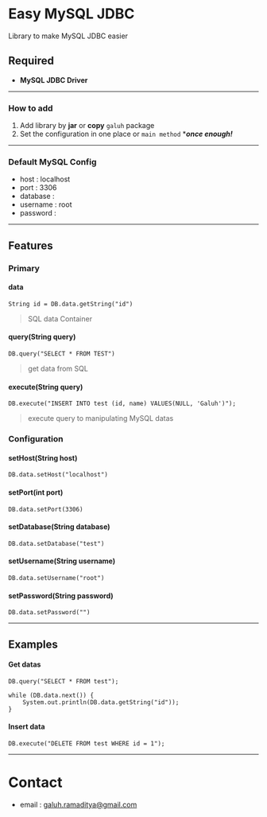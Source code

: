 # Easy MySQL JDBC

Library to make MySQL JDBC easier

## Required

- **MySQL JDBC Driver**

------------


### How to add
1. Add library by **jar** or **copy** `galuh` package
2. Set the configuration in one place or `main method` ****once enough!***

------------

### Default MySQL Config
- host				: localhost
- port				: 3306
- database		:
- username		: root
- password		:

------------

## Features

### Primary
#### data
    String id = DB.data.getString("id")
> SQL data Container


#### query(String query)
	DB.query("SELECT * FROM TEST")
> get data from SQL


#### execute(String query)
    DB.execute("INSERT INTO test (id, name) VALUES(NULL, 'Galuh')");
>  execute query to manipulating MySQL datas


### Configuration
#### setHost(String host)
    DB.data.setHost("localhost")


#### setPort(int port)
    DB.data.setPort(3306)


#### setDatabase(String database)
    DB.data.setDatabase("test")


#### setUsername(String username)
    DB.data.setUsername("root")


#### setPassword(String password)
    DB.data.setPassword("")


------------

## Examples
#### Get datas

    DB.query("SELECT * FROM test");
    
    while (DB.data.next()) {
    	System.out.println(DB.data.getString("id"));
    }

#### Insert data
    
	DB.execute("DELETE FROM test WHERE id = 1");
    

------------

# Contact
- email : galuh.ramaditya@gmail.com
